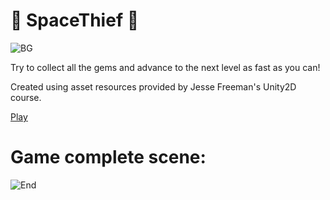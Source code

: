 # 🚀 SpaceThief 🚀
![BG](https://user-images.githubusercontent.com/72108920/145756288-d46caefe-0aa1-42a1-82eb-0b25094838e3.jpg)

Try to collect all the gems and advance to the next level as fast as you can!

Created using asset resources provided by Jesse Freeman's Unity2D course.

[Play](https://elgizabbasov.itch.io/spacethief)

# Game complete scene:
![End](https://user-images.githubusercontent.com/72108920/145756301-58901b81-284a-4197-a22c-81560d17e96f.png)
